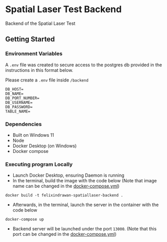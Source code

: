 # Spatial Laser Test Backend

Backend of the Spatial Laser Test

## Getting Started

### Environment Variables

A `.env` file was created to secure access to the postgres db provided in the instructions in this format below.

Please create a `.env` file inside `/backend`
```
DB_HOST=
DB_NAME=
DB_PORT_NUMBER=
DB_USERNAME=
DB_PASSWORD=
TABLE_NAME=
```

### Dependencies

* Built on Windows 11
* Node
* Docker Desktop (on Windows)  
* Docker compose

### Executing program Locally
* Launch Docker Desktop, ensuring Daemon is running
* In the terminal, build the image with the code below (Note that image name can be changed in the [docker-compose.yml](./docker-compose.yml))
```
docker build -t felixindrawan-spatiallaser-backend .
```
* Afterwards, in the terminal, launch the server in the container with the code below 
```
docker-compose up
```
* Backend server will be launched under the port `13000`. (Note that this port can be changed in the [docker-compose.yml](./docker-compose.yml))